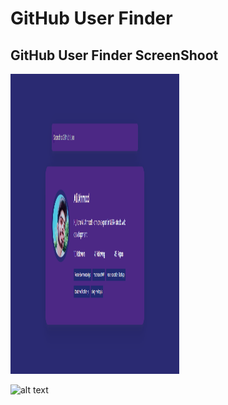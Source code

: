 # GitHub User Finder 



## GitHub User Finder ScreenShoot

<img src="screen.png" width=270 height=480>

![alt text]('screen.png')
